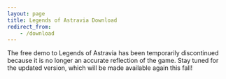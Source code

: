 ```yaml
---
layout: page
title: Legends of Astravia Download
redirect_from:
    - /download
---
```

The free demo to Legends of Astravia has been temporarily discontinued because it is no longer an accurate reflection of the game. Stay tuned for the updated version, which will be made available again this fall!

<!--
{% include steam-widget.html game_handle='legends-of-astravia-demo' %}

<br>

{% include itch-widget.html game_handle='legends-of-astravia-demo' %}
-->